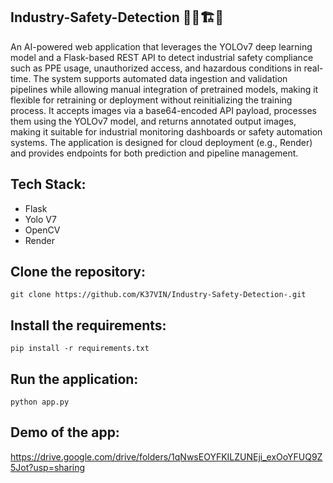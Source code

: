 ## Industry-Safety-Detection 👷‍♂️🏗️🚧

An AI-powered web application that leverages the YOLOv7 deep learning model and a Flask-based REST API to detect industrial safety compliance such as PPE usage, unauthorized access, and hazardous conditions in real-time. The system supports automated data ingestion and validation pipelines while allowing manual integration of pretrained models, making it flexible for retraining or deployment without reinitializing the training process. It accepts images via a base64-encoded API payload, processes them using the YOLOv7 model, and returns annotated output images, making it suitable for industrial monitoring dashboards or safety automation systems. The application is designed for cloud deployment (e.g., Render) and provides endpoints for both prediction and pipeline management.

## Tech Stack:

- Flask
- Yolo V7
- OpenCV
- Render

## Clone the repository:

```
git clone https://github.com/K37VIN/Industry-Safety-Detection-.git
```

## Install the requirements:

```
pip install -r requirements.txt
```

## Run the application:

```
python app.py
```

## Demo of the app:
https://drive.google.com/drive/folders/1qNwsEOYFKILZUNEji_exOoYFUQ9Z5Jot?usp=sharing

